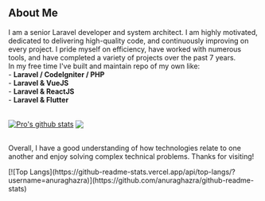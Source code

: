 
<h2>About Me</h2>
<p>I am a senior Laravel developer and system architect. I am highly motivated, dedicated to delivering high-quality code, and continuously improving on every project. 
I pride myself on efficiency, have worked with numerous tools, and have completed a variety of projects over the past 7 years.<br>
In my free time I've built and maintain repo of my own like:<br>
- <strong>Laravel / CodeIgniter / PHP </strong><br>
- <strong>Laravel & VueJS</strong><br>
- <strong>Laravel & ReactJS</strong><br>
- <strong>Laravel & Flutter</strong></p><br>
<a href="https://github.com/laravel-coder?tab=repositories">
<img align="center" src="https://github-readme-stats.vercel.app/api?username=laravel-coder&show_icons=true&include_all_commits=true&theme=material-palenight" alt="Pro's github stats" /></a>
<a href="https://github.com/laravel-coder?tab=repositories">
  <!-- Change the `github-readme-stats.vercel.app` to `github-readme-stats.vercel.app`  -->
<img align="center" src="https://github-readme-stats.vercel.app/api/top-langs/?username=laravel-coder&show_icons=true&include_all_commits=true&theme=material-palenight" />
</a><br><br>
<p>Overall, I have a good understanding of how technologies relate to one another and enjoy solving complex technical problems.
Thanks for visiting!</p>
[![Top Langs](https://github-readme-stats.vercel.app/api/top-langs/?username=anuraghazra)](https://github.com/anuraghazra/github-readme-stats)


